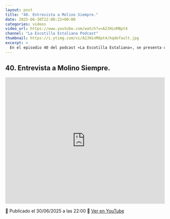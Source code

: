 ```yaml
---
layout: post
title: "40. Entrevista a Molino Siempre."
date: 2025-06-30T22:00:22+00:00
categories: videos
video_url: https://www.youtube.com/watch?v=A2JHinM8pt4
channel: "La Escotilla Estaliana Podcast"
thumbnail: https://i.ytimg.com/vi/A2JHinM8pt4/hqdefault.jpg
excerpt: >
  En el episodio 40 del podcast «La Escotilla Estaliana», se presenta una entrevista con Molino Siempre, una figura destacada en la comunidad de Warhammer. Este diálogo ofrece una oportunidad única para conocer más sobre su perspectiva y contribuciones al mundo de The Old World. No te pierdas esta conversación que promete enriquecer el entendimiento de los aficionados sobre el vibrante universo de Warhammer.
---
```


## 40. Entrevista a Molino Siempre.

<iframe width="100%" height="400" src="https://www.youtube.com/embed/A2JHinM8pt4" frameborder="0" allowfullscreen></iframe>

📅 Publicado el 30/06/2025 a las 22:00
🔗 [Ver en YouTube](https://www.youtube.com/watch?v=A2JHinM8pt4)
